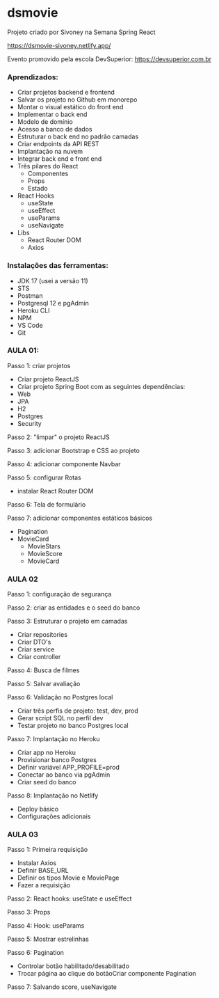 # dsmovie
Projeto criado por Sivoney na Semana Spring React

https://dsmovie-sivoney.netlify.app/

Evento promovido pela escola DevSuperior: https://devsuperior.com.br

### Aprendizados:

- Criar projetos backend e frontend
- Salvar os projeto no Github em monorepo
- Montar o visual estático do front end
- Implementar o back end
- Modelo de domínio
- Acesso a banco de dados
- Estruturar o back end no padrão camadas
- Criar endpoints da API REST
- Implantação na nuvem
- Integrar back end e front end
- Três pilares do React
  - Componentes
  - Props
  - Estado
- React Hooks
  - useState
  - useEffect
  - useParams
  - useNavigate
- Libs
  - React Router DOM
  - Axios

### Instalações das ferramentas:

- JDK 17 (usei a versão 11)
- STS
- Postman
- Postgresql 12 e pgAdmin
- Heroku CLI
- NPM
- VS Code
- Git

### AULA 01:

Passo 1: criar projetos
- Criar projeto ReactJS
- Criar projeto Spring Boot com as seguintes dependências:
- Web
- JPA
- H2
- Postgres
- Security

Passo 2: "limpar" o projeto ReactJS

Passo 3: adicionar Bootstrap e CSS ao projeto

Passo 4: adicionar componente Navbar

Passo 5: configurar Rotas
- instalar React Router DOM

Passo 6: Tela de formulário 

Passo 7: adicionar componentes estáticos básicos
- Pagination
- MovieCard
  - MovieStars
  - MovieScore
  - MovieCard

### AULA 02

Passo 1: configuração de segurança

Passo 2: criar as entidades e o seed do banco

Passo 3: Estruturar o projeto em camadas 
- Criar repositories
- Criar DTO's
- Criar service
- Criar controller

Passo 4: Busca de filmes

Passo 5: Salvar avaliação

Passo 6: Validação no Postgres local
- Criar três perfis de projeto: test, dev, prod
- Gerar script SQL no perfil dev
- Testar projeto no banco Postgres local

Passo 7: Implantação no Heroku
- Criar app no Heroku
- Provisionar banco Postgres
- Definir variável APP_PROFILE=prod
- Conectar ao banco via pgAdmin
- Criar seed do banco

Passo 8: Implantação no Netlify
- Deploy básico
- Configurações adicionais

### AULA 03

Passo 1: Primeira requisição
- Instalar Axios
- Definir BASE_URL
- Definir os tipos Movie e MoviePage
- Fazer a requisição

Passo 2: React hooks: useState e useEffect

Passo 3: Props

Passo 4: Hook: useParams

Passo 5: Mostrar estrelinhas

Passo 6: Pagination
- Controlar botão habilitado/desabilitado
- Trocar página ao clique do botãoCriar componente Pagination

Passo 7: Salvando score, useNavigate
